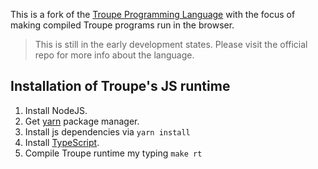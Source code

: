 This is a fork of the [Troupe Programming Language](https://github.com/TroupeLang/Troupe) with the focus of making compiled Troupe programs run in the browser.

> This is still in the early development states. Please visit the official repo for more info about the language.





## Installation of Troupe's JS runtime

1. Install NodeJS.
2. Get [yarn](https://yarnpkg.com/lang/en/) package manager.
3. Install js dependencies via `yarn install`
6. Install [TypeScript](https://www.typescriptlang.org/).
7. Compile Troupe runtime my typing `make rt`


